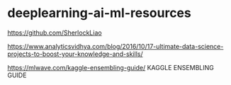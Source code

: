 # deeplearning-ai-ml-resources

https://github.com/SherlockLiao

https://www.analyticsvidhya.com/blog/2016/10/17-ultimate-data-science-projects-to-boost-your-knowledge-and-skills/

https://mlwave.com/kaggle-ensembling-guide/ KAGGLE ENSEMBLING GUIDE
